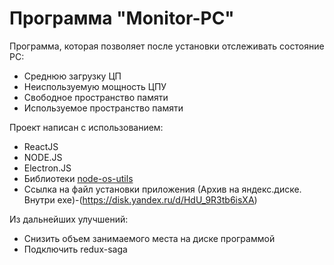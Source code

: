 # Программа "Monitor-PC"  
  
Программа, которая позволяет после установки отслеживать состояние PC:  
* Среднюю загрузку ЦП
* Неиспользуемую мощность ЦПУ
* Свободное пространство памяти
* Используемое пространство памяти  

Проект написан с использованием:  

  * ReactJS
  * NODE.JS
  * Electron.JS
  * Библиотеки [node-os-utils](https://www.npmjs.com/package/node-os-utils)
  * Ссылка на файл установки приложения (Архив на яндекс.диске. Внутри exe)-(https://disk.yandex.ru/d/HdU_9R3tb6isXA)  


  Из дальнейших улучшений:
  * Снизить объем занимаемого места на диске программой
  * Подключить redux-saga






